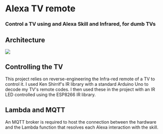 # Alexa TV remote
### Control a TV using and Alexa Skill and Infrared, for dumb TVs

## Architecture
![](docs/tv-remote-skill/architecture-diagram-tv-remote.png)

## Controlling the TV
This project relies on reverse-engineering the Infra-red remote of a TV to control it.  I used Ken Shirrif's IR library with a standard Arduino Uno to decode my TV's remote codes.  I then used these in the project with an IR LED controlled using the ESP8266 IR library.

## Lambda and MQTT
An MQTT broker is required to host the connection between the hardware and the Lambda function that resolves each Alexa interaction with the skill.